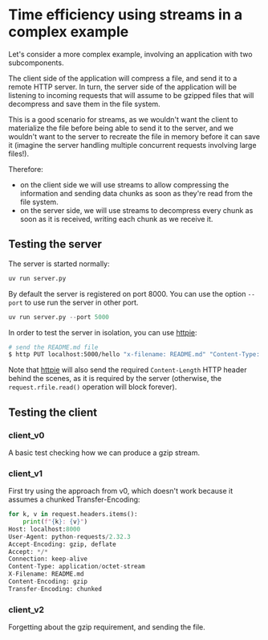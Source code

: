 # Time efficiency using streams in a complex example

Let's consider a more complex example, involving an application with two subcomponents.

The client side of the application will compress a file, and send it to a remote HTTP server. In turn, the server side of the application will be listening to incoming requests that will assume to be gzipped files that will decompress and save them in the file system.

This is a good scenario for streams, as we wouldn't want the client to materialize the file before being able to send it to the server, and we wouldn't want to the server to recreate the file in memory before it can save it (imagine the server handling multiple concurrent requests involving large files!).

Therefore:
+ on the client side we will use streams to allow compressing the information and sending data chunks as soon as they're read from the file system.
+ on the server side, we will use streams to decompress every chunk as soon as it is received, writing each chunk as we receive it.

## Testing the server

The server is started normally:

```python
uv run server.py
```

By default the server is registered on port 8000. You can use the option `--port` to use run the server in other port.

```python
uv run server.py --port 5000
```

In order to test the server in isolation, you can use [httpie](https://httpie.io/):

```bash
# send the README.md file
$ http PUT localhost:5000/hello "x-filename: README.md" "Content-Type: application/octet-stream" < README.md
```

Note that [httpie](https://httpie.io/) will also send the required `Content-Length` HTTP header behind the scenes, as it is required by the server (otherwise, the `request.rfile.read()` operation will block forever).

## Testing the client

### client_v0

A basic test checking how we can produce a gzip stream.

### client_v1

First try using the approach from v0, which doesn't work because it assumes a chunked Transfer-Encoding:

```python
for k, v in request.headers.items():
    print(f"{k}: {v}")
Host: localhost:8000
User-Agent: python-requests/2.32.3
Accept-Encoding: gzip, deflate
Accept: */*
Connection: keep-alive
Content-Type: application/octet-stream
X-Filename: README.md
Content-Encoding: gzip
Transfer-Encoding: chunked
```

### client_v2

Forgetting about the gzip requirement, and sending the file.